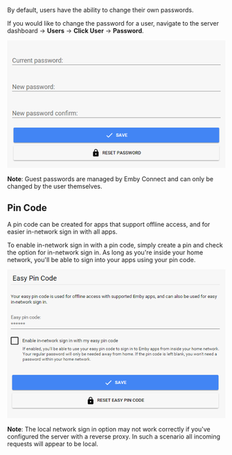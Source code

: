 By default, users have the ability to change their own passwords.

If you would like to change the password for a user, navigate to the server dashboard -> **Users** -> **Click User** -> **Password**.

![](images/server/users11.png)

**Note**: Guest passwords are managed by Emby Connect and can only be changed by the user themselves.

## Pin Code

A pin code can be created for apps that support offline access, and for easier in-network sign in with all apps.

To enable in-network sign in with a pin code, simply create a pin and check the option for in-network sign in. As long as you're inside your home network, you'll be able to sign into your apps using your pin code.

![](images/server/users12.png)

**Note**: The local network sign in option may not work correctly if you've configured the server with a reverse proxy. In such a scenario all incoming requests will appear to be local.
